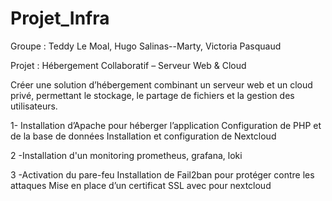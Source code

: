 # Projet_Infra

Groupe : Teddy Le Moal, Hugo Salinas--Marty, Victoria Pasquaud

Projet : Hébergement Collaboratif – Serveur Web & Cloud

Créer une solution d’hébergement combinant un serveur web et un cloud privé, permettant le stockage, le partage de fichiers et la gestion des utilisateurs.


1- Installation d’Apache pour héberger l’application
Configuration de PHP et de la base de données
Installation et configuration de Nextcloud

2 -Installation d'un monitoring prometheus, grafana, loki

3 -Activation du pare-feu 
Installation de Fail2ban pour protéger contre les attaques
Mise en place d’un certificat SSL avec pour nextcloud

